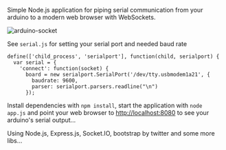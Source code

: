Simple Node.js application for piping serial communication from your arduino to a modern web browser with WebSockets.

![arduino-socket](http://semu.mp/screenshots/arduino-socket-20120410-173825.png)

See `serial.js` for setting your serial port and needed baud rate

    define(['child_process', 'serialport'], function(child, serialport) {
      var serial = {
        'connect': function(socket) {
          board = new serialport.SerialPort('/dev/tty.usbmodem1a21', {
            baudrate: 9600,
            parser: serialport.parsers.readline("\n")
          });
      
Install dependencies with `npm install`, start the application with `node app.js` and point your web browser to [http://localhost:8080](http://localhost:8080) to see your arduino's serial output…

Using Node.js, Express.js, Socket.IO, bootstrap by twitter and some more libs…